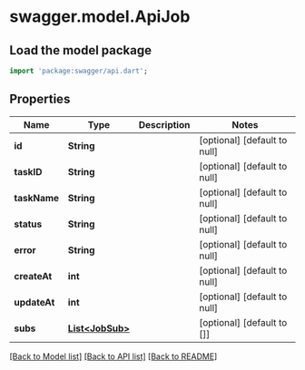 # swagger.model.ApiJob

## Load the model package
```dart
import 'package:swagger/api.dart';
```

## Properties
Name | Type | Description | Notes
------------ | ------------- | ------------- | -------------
**id** | **String** |  | [optional] [default to null]
**taskID** | **String** |  | [optional] [default to null]
**taskName** | **String** |  | [optional] [default to null]
**status** | **String** |  | [optional] [default to null]
**error** | **String** |  | [optional] [default to null]
**createAt** | **int** |  | [optional] [default to null]
**updateAt** | **int** |  | [optional] [default to null]
**subs** | [**List&lt;JobSub&gt;**](JobSub.md) |  | [optional] [default to []]

[[Back to Model list]](../README.md#documentation-for-models) [[Back to API list]](../README.md#documentation-for-api-endpoints) [[Back to README]](../README.md)


